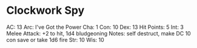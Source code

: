 # Clockwork Spy

AC: 13
Arc: I've Got the Power
Cha: 1
Con: 10
Dex: 13
Hit Points: 5
Int: 3
Melee Attack: +2 to hit, 1d4 bludgeoning
Notes: self destruct, make DC 10 con save or take 1d6 fire
Str: 10
Wis: 10